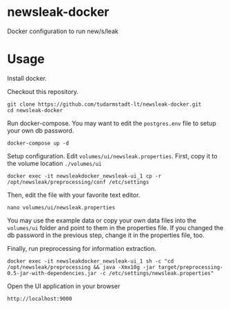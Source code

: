 # newsleak-docker

Docker configuration to run new/s/leak

# Usage

Install docker.

Checkout this repository.

```
git clone https://github.com/tudarmstadt-lt/newsleak-docker.git
cd newsleak-docker
``` 

Run docker-compose. You may want to edit the `postgres.env` file to setup your own db password.

```
docker-compose up -d
```

Setup configuration. Edit `volumes/ui/newsleak.properties`. First, copy it to the volume location `./volumes/ui`

```
docker exec -it newsleakdocker_newsleak-ui_1 cp -r /opt/newsleak/preprocessing/conf /etc/settings
```

Then, edit the file with your favorite text editor. 

```
nano volumes/ui/newsleak.properties
```

You may use the example data or copy your own data files into the `volumes/ui` folder and point to them in the properties file. If you changed the db password in the previous step, change it in the properties file, too.

Finally, run preprocessing for information extraction.

```
docker exec -it newsleakdocker_newsleak-ui_1 sh -c "cd /opt/newsleak/preprocessing && java -Xmx10g -jar target/preprocessing-0.5-jar-with-dependencies.jar -c /etc/settings/newsleak.properties"
```

Open the UI application in your browser

```
http://localhost:9000
```
